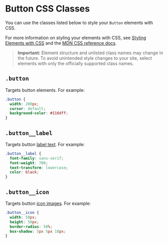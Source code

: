 # Button CSS Classes

You can use the classes listed below
to style your `Button` elements with CSS.

For more information on styling your elements with CSS, see
[Styling Elements with CSS]($w/styling-elements-with-css) and the
[MDN CSS reference docs](https://developer.mozilla.org/en-US/docs/Learn/CSS).

<blockquote class="important">

__Important:__
Element structure and unlisted class names may change in the future.
To avoid unintended style changes to your site,
select elements with only the officially supported class names.

</blockquote>

## `.button`

Targets button elements.
For example:

```css
.button {
  width: 200px;
  cursor: default;
  background-color: #116dff;
}
```

## `.button__label`

Targets button [label text]($w/button/label).
For example:

```css
.button__label {
  font-family: sans-serif;
  font-weight: 700;
  text-transform: lowercase;
  color: black;
}
```

## `.button__icon`

Targets button [icon images]($w/button/icon).
For example:

```css
.button__icon {
  width: 50px;
  height: 50px;
  border-radius: 50%;
  box-shadow: 5px 5px 10px;
}
```
